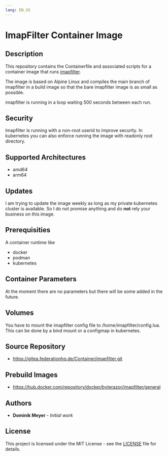 ```yaml
---
lang: EN_US
---
```


# ImapFilter Container Image

## Description

This repository contains the Containerfile and associated scripts for a container image that runs [imapfilter](https://github.com/lefcha/imapfilter).

The image is based on Alpine Linux and compiles the main branch of 
imapfilter in a build image so that the bare imapfilter image is 
as small as possible.

imapfilter is running in a loop waiting 500 seconds between each 
run. 

## Security

Imapfilter is running with a non-root userid to improve security.
In kubernetes you can also enforce running the image with readonly 
root directory.

## Supported Architectures

- amd64
- arm64

## Updates

I am trying to update the image weekly as long as my private kubernetes cluster is available. So I do not promise anything and do **not** rely 
your business on this image.

## Prerequisities

A container runtime like

* docker 
* podman
* kubernetes


## Container Parameters

At the moment there are no parameters but there will be 
some added in the future.


## Volumes

You have to mount the imapfilter config file to /home/imapfilter/config.lua. This can be done by a bind mount or a configmap in kubernetes.

## Source Repository

* https://gitea.federationhq.de/Container/imapfilter.git

## Prebuild Images

* https://hub.docker.com/repository/docker/byterazor/imapfilter/general

## Authors

* **Dominik Meyer** - *Initial work* 

## License

This project is licensed under the MIT License - see the [LICENSE](LICENSE) file for details.
